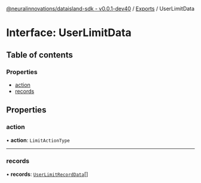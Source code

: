 [@neuralinnovations/dataisland-sdk - v0.0.1-dev40](../../README.md) / [Exports](../modules.md) / UserLimitData

# Interface: UserLimitData

## Table of contents

### Properties

- [action](UserLimitData.md#action)
- [records](UserLimitData.md#records)

## Properties

### action

• **action**: `LimitActionType`

___

### records

• **records**: [`UserLimitRecordData`](UserLimitRecordData.md)[]
